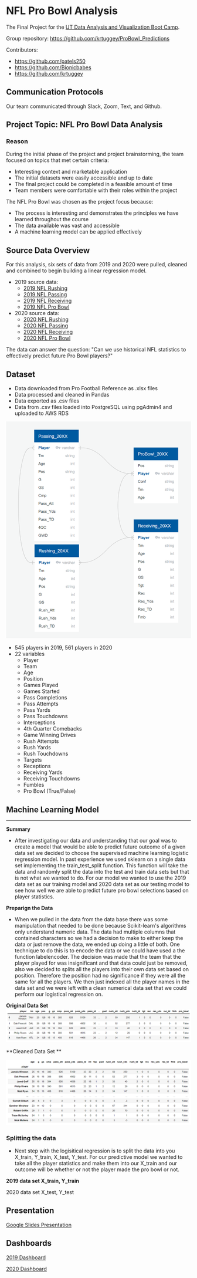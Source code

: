 # NFL Pro Bowl Analysis

The Final Project for the [UT Data Analysis and Visualization Boot Camp](https://techbootcamps.utexas.edu/data/).

Group repository: https://github.com/krtuggey/ProBowl_Predictions

Contributors:
- https://github.com/patels250
- https://github.com/Bionicbabes
- https://github.com/krtuggey

## Communication Protocols
Our team communicated through Slack, Zoom, Text, and Github.

## Project Topic: NFL Pro Bowl Data Analysis
### Reason

During the initial phase of the project and project brainstorming, the team focused on topics that met certain criteria:
- Interesting context and marketable application
- The initial datasets were easily accessible and up to date
- The final project could be completed in a feasible amount of time
- Team members were comfortable with their roles within the project

The NFL Pro Bowl was chosen as the project focus because:
- The process is interesting and demonstrates the principles we have learned throughout the course
- The data available was vast and accessible
- A machine learning model can be applied effectively

## Source Data Overview

For this analysis, six sets of data from 2019 and 2020 were pulled, cleaned and combined to begin building a linear regression model. 
- 2019 source data: 
  - [2019 NFL Rushing](https://www.pro-football-reference.com/years/2019/rushing.htm)
  - [2019 NFL Passing](https://www.pro-football-reference.com/years/2019/passing.htm)
  - [2019 NFL Receiving](https://www.pro-football-reference.com/years/2019/receiving.htm)
  - [2019 NFL Pro Bowl](https://www.pro-football-reference.com/years/2019/probowl.htm)
- 2020 source data:
  - [2020 NFL Rushing](https://www.pro-football-reference.com/years/2020/rushing.htm)
  - [2020 NFL Passing](https://www.pro-football-reference.com/years/2020/passing.htm)
  - [2020 NFL Receiving](https://www.pro-football-reference.com/years/2020/receiving.htm)
  - [2020 NFL Pro Bowl](https://www.pro-football-reference.com/years/2020/probowl.htm)

The data can answer the question: "Can we use historical NFL statistics to effectively predict future Pro Bowl players?"

## Dataset

- Data downloaded from Pro Football Reference as .xlsx files
- Data processed and cleaned in Pandas
- Data exported as .csv files
- Data from .csv files loaded into PostgreSQL using pgAdmin4 and uploaded to AWS RDS

![ERD.PNG](Resources/Images/ERD.PNG)

- 545 players in 2019, 561 players in 2020
- 22 variables
  - Player
  - Team
  - Age
  - Position 
  - Games Played
  - Games Started
  - Pass Completions
  - Pass Attempts
  - Pass Yards
  - Pass Touchdowns
  - Interceptions
  - 4th Quarter Comebacks
  - Game Winning Drives
  - Rush Attempts
  - Rush Yards
  - Rush Touchdowns
  - Targets
  - Receptions
  - Receiving Yards
  - Receiving Touchdowns
  - Fumbles
  - Pro Bowl (True/False)

## Machine Learning Model

------------------------------------

**Summary**

- After investigating our data and understanding that our goal was to create a model that would be able to predict future outcome of a given data set we decided to choose the supervised machine learning logistic regression model.  In past experience we used sklearn on a single data set implementing the train_test_split function.  This function will take the data and randomly split the data into the test and train data sets but that is not what we wanted to do.  For our model we wanted to use the 2019 data set as our training model and 2020 data set as our testing model to see how well we are able to predict future pro bowl selections based on player statistics.  

**Preparign the Data**

- When we pulled in the data from the data base there was some manipulation that needed to be done because Scikit-learn's algorithms only understand numeric data.  The data had multiple columns that contained characters so we had a decision to make to either keep the data or just remove the data, we ended up doing a little of both.  One technique to do this is to encode the data or we could have used a the function labelencoder.  The decision was made that the team that the player played for was insignificant and that data could just be removed, also we decided to splits all the players into their own data set based on position.  Therefore the position had no significance if they were all the same for all the players.  We then just indexed all the player names in the data set and we were left with a clean numerical data set that we could perform our logistical regression on.  

**Original Data Set** 
![preparing_data_1.PNG](https://github.com/krtuggey/ProBowl_Predictions/blob/main/Resources/Images/preparing_data_1.PNG)

**Cleaned Data Set **

![preparing_data_2.PNG](https://github.com/krtuggey/ProBowl_Predictions/blob/main/Resources/Images/preparing_data_2.PNG)

### Splitting the data

- Next step with the logisitical regression is to split the data into you X_train, Y_train, X_test, Y_test.  For our predictive model we wanted to take all the player statistics and make them into our X_train and our outcome will be whether or not the player made the pro bowl or not. 

**2019 data set X_train, Y_train**


2020 data set X_test, Y_test


## Presentation

[Google Slides Presentation](https://docs.google.com/presentation/d/1QMTFeos1eDaJR3Kg4zpU0v_xQqYuAL53f5qtuI3LXi4/edit?usp=sharing)

## Dashboards

[2019 Dashboard](https://public.tableau.com/app/profile/sagar.patel4941/viz/ProBowl2019/2019Dashboard)

[2020 Dashboard](https://public.tableau.com/app/profile/sagar.patel4941/viz/ProBowl2020/2020Dashboard)

